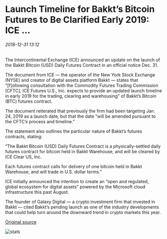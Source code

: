 # Launch Timeline for Bakkt’s Bitcoin Futures to Be Clarified Early 2019: ICE ...

###### 2018-12-31 13:12

The Intercontinental Exchange (ICE) announced an update on the launch of the Bakkt Bitcoin (USD) Daily Futures Contract in an official notice Dec. 31.

The document from ICE — the operator of the New York Stock Exchange (NYSE) and creator of digital assets platform Bakkt — states that “\[f\]ollowing consultation with the Commodity Futures Trading Commission \[CFTC\], ICE Futures U.S., Inc. expects to provide an updated launch timeline in early 2019 for the trading, clearing and warehousing” of Bakkt’s Bitcoin (BTC) futures contract.

The document reiterated that previously the firm had been targeting Jan. 24, 2019 as a launch date, but that the date “will be amended pursuant to the CFTC’s process and timeline.”

The statement also outlines the particular nature of Bakkt’s futures contracts, stating:

“The Bakkt Bitcoin (USD) Daily Futures Contract is a physically-settled daily futures contract for bitcoin held in Bakkt Warehouse, and will be cleared by ICE Clear US, Inc.

Each futures contract calls for delivery of one bitcoin held in Bakkt Warehouse, and will trade in U.S. dollar terms.”

ICE initially announced the intention to create an “open and regulated, global ecosystem for digital assets” powered by the Microsoft cloud infrastructure this past August.

The founder of Galaxy Digital — a crypto investment firm that invested in Bakkt — cited Bakkt’s pending launch as one of the industry developments that could help turn around the downward trend in crypto markets this year.

[Original source](https://cointelegraph.com/news/launch-timeline-for-bakkts-bitcoin-futures-to-be-clarified-early-2019-ice)

![stats](https://c.statcounter.com/11760860/0/a89fa40b/1/ "stats")